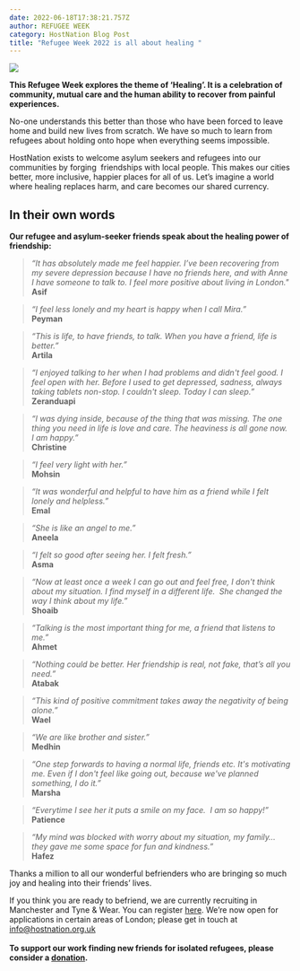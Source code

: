 ```yaml
---
date: 2022-06-18T17:38:21.757Z
author: REFUGEE WEEK
category: HostNation Blog Post
title: "Refugee Week 2022 is all about healing "
---
```

![](/assets/refugee-week-header-300dpi.jpg)

**This Refugee Week explores the theme of ‘Healing’. It is a celebration of community, mutual care and the human ability to recover from painful experiences.**

No-one understands this better than those who have been forced to leave home and build new lives from scratch. We have so much to learn from refugees about holding onto hope when everything seems impossible.

HostNation exists to welcome asylum seekers and refugees into our communities by forging  friendships with local people. This makes our cities better, more inclusive, happier places for all of us. Let’s imagine a world where healing replaces harm, and care becomes our shared currency.

<!-- end -->

## In their own words

**Our refugee and asylum-seeker friends speak about the healing power of friendship:**

> *“It has absolutely made me feel happier. I’ve been recovering from my severe depression because I have no friends here, and with Anne I have someone to talk to. I feel more positive about living in London."* \
> **Asif**
 
> *“I feel less lonely and my heart is happy when I call Mira.”* \
> **Peyman**
 
> *“This is life, to have friends, to talk. When you have a friend, life is better.”* \
> **Artila**
 
> *“I enjoyed talking to her when I had problems and didn't feel good. I feel open with her. Before I used to get depressed, sadness, always taking tablets non-stop. I couldn't sleep. Today I can sleep.”* \
> **Zeranduapi**
 
> *“I was dying inside, because of the thing that was missing. The one thing you need in life is love and care. The heaviness is all gone now. I am happy.”* \
> **Christine**  
 
> *“I feel very light with her.”* \
> **Mohsin**
 
> *“It was wonderful and helpful to have him as a friend while I felt lonely and helpless.”* \
> **Emal**
 
> *“She is like an angel to me.”* \
> **Aneela**
 
> *“I felt so good after seeing her. I felt fresh.”* \
> **Asma**
 
> *“Now at least once a week I can go out and feel free, I don't think about my situation. I find myself in a different life.  She changed the way I think about my life.”* \
> **Shoaib**
 
> *“Talking is the most important thing for me, a friend that listens to me.”* \
> **Ahmet**
 
> *“Nothing could be better. Her friendship is real, not fake, that’s all you need.”* \
> **Atabak** 
 
> *“This kind of positive commitment takes away the negativity of being alone.”* \
> **Wael**
 
> *“We are like brother and sister.”* \
> **Medhin**
 
> *“One step forwards to having a normal life, friends etc. It's motivating me. Even if I don't feel like going out, because we've planned something, I do it.”* \
> **Marsha**
 
> *“Everytime I see her it puts a smile on my face.  I am so happy!”* \
> **Patience**
 
> *“My mind was blocked with worry about my situation, my family… they gave me some space for fun and kindness.”* \
> **Hafez**

Thanks a million to all our wonderful befrienders who are bringing so much joy and healing into their friends’ lives. 

If you think you are ready to befriend, we are currently recruiting in Manchester and Tyne & Wear. You can register [here](https://www.hostnation.org.uk/befriend). We’re now open for applications in certain areas of London; please get in touch at info@hostnation.org.uk\
**\
To support our work finding new friends for isolated refugees, please consider a [donation](https://www.totalgiving.co.uk/donate/hostnation).**